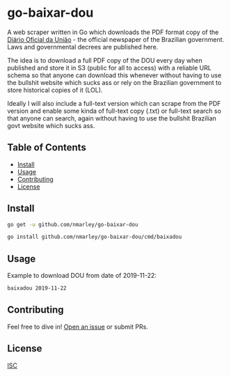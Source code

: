 # go-baixar-dou

A web scraper written in Go which downloads the PDF format copy of the [Diário Oficial da União][pt-wikipedia-url] - the official newspaper of the Brazilian government. Laws and governmental decrees are published here.

The idea is to download a full PDF copy of the DOU every day when published and store it in S3 (public for all to access) with a reliable URL schema so that anyone can download this whenever without having to use the bullshit website which sucks ass or rely on the Brazilian government to store historical copies of it (LOL).

Ideally I will also include a full-text version which can scrape from the PDF version and enable some kinda of full-text copy (.txt) or full-text search so that anyone can search, again without having to use the bullshit Brazilian govt website which sucks ass.

## Table of Contents
- [Install](#install)
- [Usage](#usage)
- [Contributing](#contributing)
- [License](#license)

## Install

```sh
go get -u github.com/nmarley/go-baixar-dou

go install github.com/nmarley/go-baixar-dou/cmd/baixadou
```

## Usage

Example to download DOU from date of 2019-11-22:

```sh
baixadou 2019-11-22
```

## Contributing

Feel free to dive in! [Open an issue](https://github.com/nmarley/go-baixar-dou/issues/new) or submit PRs.

## License

[ISC](LICENSE)

[pt-wikipedia-url]: https://pt.wikipedia.org/w/index.php?title=Di%C3%A1rio_Oficial_da_Uni%C3%A3o&oldid=56613715
